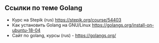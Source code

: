 ## Ссылки по теме Golang

- Курс на Stepik (rus) https://stepik.org/course/54403
- Как установить Golang на GNU/Linux https://golangs.org/install-on-ubuntu-18-04
- Сайт по golang, курсы (rus) - https://golangs.org/

